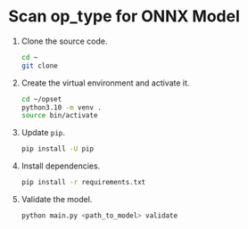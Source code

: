 # Scan op_type for ONNX Model

1.  Clone the source code.
    ```bash
    cd ~
    git clone
    ```
1.  Create the virtual environment and activate it.
    ```bash
    cd ~/opset
    python3.10 -m venv .
    source bin/activate
    ```
1.  Update `pip`.
    ```bash
    pip install -U pip
    ```
1.  Install dependencies.
    ```bash
    pip install -r requirements.txt
    ```
1.  Validate the model.
    ```bash
    python main.py <path_to_model> validate
    ```

